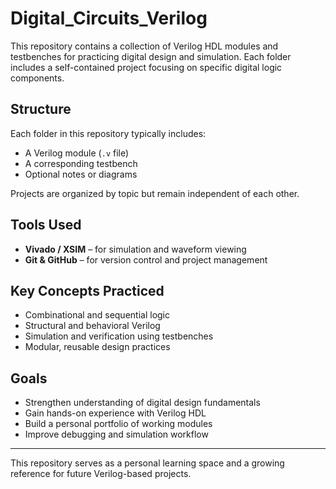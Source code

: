 # Digital_Circuits_Verilog

This repository contains a collection of Verilog HDL modules and testbenches for practicing digital design and simulation. Each folder includes a self-contained project focusing on specific digital logic components.

##  Structure

Each folder in this repository typically includes:
- A Verilog module (`.v` file)
- A corresponding testbench
- Optional notes or diagrams

Projects are organized by topic but remain independent of each other.

##  Tools Used

- **Vivado / XSIM** – for simulation and waveform viewing
- **Git & GitHub** – for version control and project management

##  Key Concepts Practiced

- Combinational and sequential logic
- Structural and behavioral Verilog
- Simulation and verification using testbenches
- Modular, reusable design practices

##  Goals

- Strengthen understanding of digital design fundamentals
- Gain hands-on experience with Verilog HDL
- Build a personal portfolio of working modules
- Improve debugging and simulation workflow

---

This repository serves as a personal learning space and a growing reference for future Verilog-based projects.
